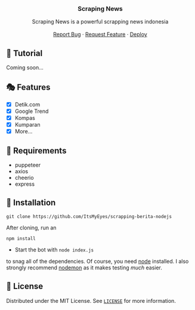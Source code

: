 <!-- PROJECT LOGO -->
<br />
<p align="center">

  <h3 align="center">Scraping News</h3>

  <p align="center">
    Scraping News is  a powerful scrapping news indonesia
    <br />
    <br />
    <a href="https://github.com/ItsMyEyes/scrapping-berita-nodejs/issues">Report Bug</a>
    ·
    <a href="https://github.com/brItsMyEyes/scrapping-berita-nodejs/issues">Request Feature</a>
    ·
    <a href="https://heroku.com/deploy?template=https://github.com/ItsMyEyes/scrapping-berita-nodejs">Deploy <a/>
  </p>
</p>


## 📝 Tutorial

Coming soon...


## 🎭 Features

- [x] Detik.com
- [x] Google Trend
- [x] Kompas
- [x] Kumparan
- [x] More...

## 📎 Requirements
* puppeteer
* axios
* cheerio
* express

<!-- INSTALL -->
## 🚀 Installation
```
git clone https://github.com/ItsMyEyes/scrapping-berita-nodejs
```
After cloning, run an
```
npm install
```
* Start the bot with `node index.js`

to snag all of the dependencies. Of course, you need [node](https://nodejs.org/en/) installed. I also strongly recommend [nodemon](https://www.npmjs.com/package/nodemon) as it makes testing *much* easier.
<!-- LICENSE -->

## 🔐 License

Distributed under the MIT License. See [`LICENSE`](https://github.com/ItsMyEyes/scrapping-berita-nodejs/blob/master/LICENSE) for more information.

[version-shield]: https://img.shields.io/github/package-json/v/ItsMyEyes/scrapping-berita-nodejs?style=for-the-badge
[version-url]: https://github.com/ItsMyEyes/scrapping-berita-nodejs
[contributors-shield]: https://img.shields.io/github/contributors/ItsMyEyes/scrapping-berita-nodejs.svg?style=for-the-badge
[contributors-url]: https://github.com/ItsMyEyes/scrapping-berita-nodejs/graphs/contributors
[forks-shield]: https://img.shields.io/github/forks/ItsMyEyes/scrapping-berita-nodejs.svg?style=for-the-badge
[forks-url]: https://github.com/ItsMyEyes/scrapping-berita-nodejs/network/members
[stars-shield]: https://img.shields.io/github/stars/ItsMyEyes/scrapping-berita-nodejs.svg?style=for-the-badge
[stars-url]: https://github.com/ItsMyEyes/scrapping-berita-nodejs/stargazers
[issues-shield]: https://img.shields.io/github/issues/ItsMyEyes/scrapping-berita-nodejs.svg?style=for-the-badge
[issues-url]: https://github.com/ItsMyEyes/scrapping-berita-nodejs/issues
[license-shield]: https://img.shields.io/github/license/ItsMyEyes/scrapping-berita-nodejs.svg?style=for-the-badge
[license-url]: https://github.com/ItsMyEyes/scrapping-berita-nodejs/blob/master/LICENSE
